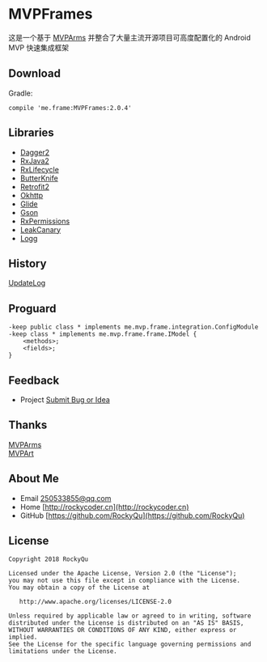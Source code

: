 # MVPFrames
这是一个基于 [MVPArms](https://github.com/JessYanCoding/MVPArms) 并整合了大量主流开源项目可高度配置化的 Android MVP 快速集成框架

## Download
Gradle:
```
compile 'me.frame:MVPFrames:2.0.4'
```

## Libraries
* [Dagger2](https://google.github.io/dagger)  
* [RxJava2](https://github.com/ReactiveX/RxJava)  
* [RxLifecycle](https://github.com/trello/RxLifecycle)  
* [ButterKnife](http://jakewharton.github.io/butterknife)  
* [Retrofit2](https://github.com/square/retrofit)  
* [Okhttp](https://github.com/square/okhttp)  
* [Glide](https://github.com/bumptech/glide)  
* [Gson](https://github.com/google/gson)  
* [RxPermissions](https://github.com/tbruyelle/RxPermissions)  
* [LeakCanary](https://github.com/square/leakcanary)  
* [Logg](https://github.com/RockyQu/Logg)  

## History
[UpdateLog](https://github.com/RockyQu/MVPFrames/releases)

## Proguard
```
-keep public class * implements me.mvp.frame.integration.ConfigModule
-keep class * implements me.mvp.frame.frame.IModel {
    <methods>;
    <fields>;
}
```
       
## Feedback
* Project  [Submit Bug or Idea](https://github.com/RockyQu/MVPFrames/issues)

## Thanks
[MVPArms](https://github.com/JessYanCoding/MVPArms)  
[MVPArt](https://github.com/JessYanCoding/MVPArt)  

## About Me
* Email [250533855@qq.com](250533855@qq.com)  
* Home [http://rockycoder.cn](http://rockycoder.cn)  
* GitHub [https://github.com/RockyQu](https://github.com/RockyQu)  

## License
```
Copyright 2018 RockyQu

Licensed under the Apache License, Version 2.0 (the "License");
you may not use this file except in compliance with the License.
You may obtain a copy of the License at

   http://www.apache.org/licenses/LICENSE-2.0

Unless required by applicable law or agreed to in writing, software
distributed under the License is distributed on an "AS IS" BASIS,
WITHOUT WARRANTIES OR CONDITIONS OF ANY KIND, either express or implied.
See the License for the specific language governing permissions and
limitations under the License.
```
